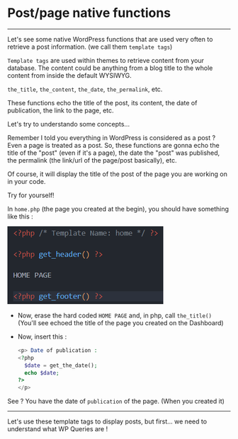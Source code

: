 # Post/page native functions

---

Let's see some native WordPress functions that are used very often to retrieve a post information. (we call them `template tags`)

`Template tags` are used within themes to retrieve content from your database. The content could be anything from a blog title to the whole content from inside the default WYSIWYG.

`the_title`, `the_content`, `the_date`, `the_permalink`, etc.

These functions echo the title of the post, its content, the date of publication, the link to the page, etc.

Let's try to understando some concepts...

Remember I told you everything in WordPress is considered as a post ? Even a page is treated as a post. So, these functions are gonna echo the title of the "post" (even if it's a page), the date the "post" was published, the permalink (the link/url of the page/post basically), etc.

Of course, it will display the title of the post of the page you are working on in your code.

Try for yourself!

In `home.php` (the page you created at the begin), you should have something like this :

![alt text](image-11.png)

- Now, erase the hard coded `HOME PAGE` and, in php, call `the_title()` (You'll see echoed the title of the page you created on the Dashboard)

- Now, insert this :

  ```php
  <p> Date of publication :
  <?php
    $date = get_the_date();
    echo $date;
  ?>
  </p>
  ```

See ? You have the date of `publication` of the page. (When you created it)

---

Let's use these template tags to display posts, but first... we need to understand what WP Queries are !
